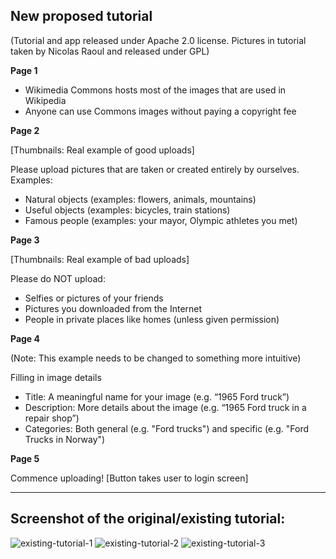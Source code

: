 ## New proposed tutorial

(Tutorial and app released under Apache 2.0 license. Pictures in tutorial taken by Nicolas Raoul and released under GPL)

**Page 1**

* Wikimedia Commons hosts most of the images that are used in Wikipedia
* Anyone can use Commons images without paying a copyright fee

**Page 2**

[Thumbnails: Real example of good uploads]

Please upload pictures that are taken or created entirely by ourselves. Examples:
* Natural objects (examples: flowers, animals, mountains)
* Useful objects (examples: bicycles, train stations)
* Famous people (examples: your mayor, Olympic athletes you met)

**Page 3**

[Thumbnails: Real example of bad uploads]

Please do NOT upload:
* Selfies or pictures of your friends
* Pictures you downloaded from the Internet
* People in private places like homes (unless given permission)

**Page 4**

(Note: This example needs to be changed to something more intuitive)

Filling in image details 

* Title: A meaningful name for your image (e.g. “1965 Ford truck”)
* Description: More details about the image (e.g. “1965 Ford truck in a repair shop”)
* Categories: Both general (e.g. "Ford trucks") and specific (e.g. "Ford Trucks in Norway")


**Page 5**

Commence uploading! [Button takes user to login screen]

***

## Screenshot of the original/existing tutorial:

![existing-tutorial-1](https://cloud.githubusercontent.com/assets/3611199/20377868/514d80b8-acf7-11e6-9785-9ac9bba53041.png)
![existing-tutorial-2](https://cloud.githubusercontent.com/assets/3611199/20377869/5443a554-acf7-11e6-966c-40207559c675.png)
![existing-tutorial-3](https://cloud.githubusercontent.com/assets/3611199/20377874/592d17d0-acf7-11e6-9139-c0872860da5a.png)
